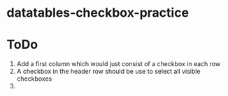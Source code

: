 # datatables-checkbox-practice

# ToDo


1. Add a first column which would just consist of a checkbox in each row
2. A checkbox in the header row should be use to select all visible checkboxes
3. 

